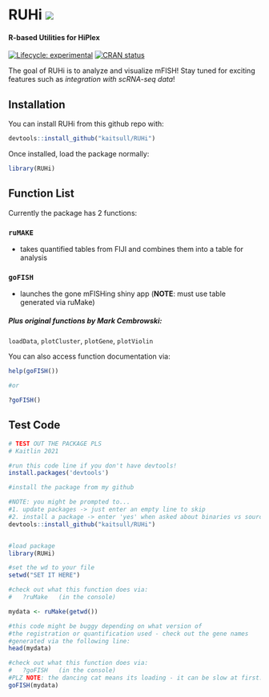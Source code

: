 
<!-- README.md is generated from README.Rmd. Please edit that file -->

# RUHi ![](https://emojis.slackmojis.com/emojis/images/1563480763/5999/meow_party.gif?1563480763)

#### R-based Utilities for HiPlex

<!-- badges: start -->

[![Lifecycle:
experimental](https://img.shields.io/badge/lifecycle-experimental-orange.svg)](https://www.tidyverse.org/lifecycle/#experimental)
[![CRAN
status](https://www.r-pkg.org/badges/version/RUHi)](https://CRAN.R-project.org/package=RUHi)
<!-- badges: end -->

The goal of RUHi is to analyze and visualize mFISH\! Stay tuned for
exciting features such as *integration with scRNA-seq data*\!

## Installation

You can install RUHi from this github repo with:

``` r
devtools::install_github("kaitsull/RUHi")
```

Once installed, load the package normally:

``` r
library(RUHi)
```

## Function List

Currently the package has 2 functions:

### `ruMAKE`

  - takes quantified tables from FIJI and combines them into a table for
    analysis

### `goFISH`

  - launches the gone mFISHing shiny app (**NOTE**: must use table
    generated via ruMake)

##### Plus original functions by Mark Cembrowski:

`loadData`, `plotCluster`, `plotGene`, `plotViolin`

You can also access function documentation via:

``` r
help(goFISH())

#or

?goFISH()
```

## Test Code

``` r
# TEST OUT THE PACKAGE PLS
# Kaitlin 2021

#run this code line if you don't have devtools!
install.packages('devtools')

#install the package from my github

#NOTE: you might be prompted to...
#1. update packages -> just enter an empty line to skip
#2. install a package -> enter 'yes' when asked about binaries vs source
devtools::install_github("kaitsull/RUHi")


#load package
library(RUHi)

#set the wd to your file
setwd("SET IT HERE")

#check out what this function does via:
#   ?ruMake   (in the console)

mydata <- ruMake(getwd())

#this code might be buggy depending on what version of
#the registration or quantification used - check out the gene names
#generated via the following line:
head(mydata)

#check out what this function does via:
#   ?goFISH   (in the console)
#PLZ NOTE: the dancing cat means its loading - it can be slow at first!
goFISH(mydata)
```
